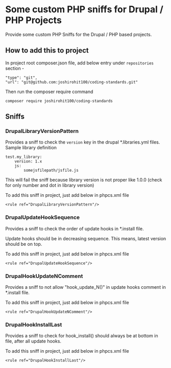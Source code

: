 # Some custom PHP sniffs for Drupal / PHP Projects 
Provide some custom PHP Sniffs for the Drupal / PHP based projects.

## How to add this to project
In project root composer.json file, add below entry under `repositories`
section -

````
"type": "git",
"url": "git@github.com:joshirohit100/coding-standards.git"
````
Then run the composer require command
```
composer require joshirohit100/coding-standards
```

## Sniffs
### DrupalLibraryVersionPattern
Provides a sniff to check the `version` key in the drupal *.libraries.yml files.
Sample library definition
```
test.my_library:
    version: 1.x
    js:
        somejsfilepath/jsfile.js
```
This will fail the sniff because library version is not proper
like 1.0.0 (check for only number and dot in library version)

To add this sniff in project, just add below in phpcs.xml file
```
<rule ref="DrupalLibraryVersionPattern"/>
```

### DrupalUpdateHookSequence
Provides a sniff to check the order of update hooks in *.install file.

Update hooks should be in decreasing sequence.
This means, latest version should be on top.

To add this sniff in project, just add below in phpcs.xml file
```
<rule ref="DrupalUpdateHookSequence"/>
```

### DrupalHookUpdateNComment
Provides a sniff to not allow "hook_update_N()" in update hooks comment in *.install file.

To add this sniff in project, just add below in phpcs.xml file
```
<rule ref="DrupalHookUpdateNComment"/>
```

### DrupalHookInstallLast
Provides a sniff to check for hook_install() should always be at bottom in file, after all update hooks.

To add this sniff in project, just add below in phpcs.xml file
```
<rule ref="DrupalHookInstallLast"/>
```
